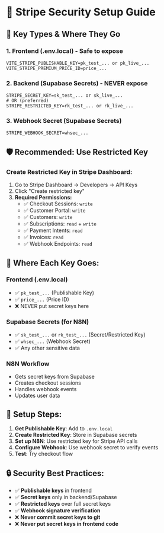 # 🔐 Stripe Security Setup Guide

## 🔑 Key Types & Where They Go

### 1. **Frontend (.env.local)** - Safe to expose
```env
VITE_STRIPE_PUBLISHABLE_KEY=pk_test_... or pk_live_...
VITE_STRIPE_PREMIUM_PRICE_ID=price_...
```

### 2. **Backend (Supabase Secrets)** - NEVER expose
```
STRIPE_SECRET_KEY=sk_test_... or sk_live_...
# OR (preferred)
STRIPE_RESTRICTED_KEY=rk_test_... or rk_live_...
```

### 3. **Webhook Secret (Supabase Secrets)**
```
STRIPE_WEBHOOK_SECRET=whsec_...
```

## 🛡️ Recommended: Use Restricted Key

### Create Restricted Key in Stripe Dashboard:
1. Go to Stripe Dashboard → Developers → API Keys
2. Click "Create restricted key"
3. **Required Permissions:**
   - ✅ Checkout Sessions: `write`
   - ✅ Customer Portal: `write`
   - ✅ Customers: `write`
   - ✅ Subscriptions: `read` + `write`
   - ✅ Payment Intents: `read`
   - ✅ Invoices: `read`
   - ✅ Webhook Endpoints: `read`

## 📍 Where Each Key Goes:

### **Frontend (.env.local)**
- ✅ `pk_test_...` (Publishable Key)
- ✅ `price_...` (Price ID)
- ❌ NEVER put secret keys here

### **Supabase Secrets** (for N8N)
- ✅ `sk_test_...` or `rk_test_...` (Secret/Restricted Key)
- ✅ `whsec_...` (Webhook Secret)
- ✅ Any other sensitive data

### **N8N Workflow**
- Gets secret keys from Supabase
- Creates checkout sessions
- Handles webhook events
- Updates user data

## 🚀 Setup Steps:

1. **Get Publishable Key**: Add to `.env.local`
2. **Create Restricted Key**: Store in Supabase secrets
3. **Set up N8N**: Use restricted key for Stripe API calls
4. **Configure Webhook**: Use webhook secret to verify events
5. **Test**: Try checkout flow

## 🔒 Security Best Practices:

- ✅ **Publishable keys** in frontend
- ✅ **Secret keys** only in backend/Supabase
- ✅ **Restricted keys** over full secret keys
- ✅ **Webhook signature verification**
- ❌ **Never commit secret keys to git**
- ❌ **Never put secret keys in frontend code**